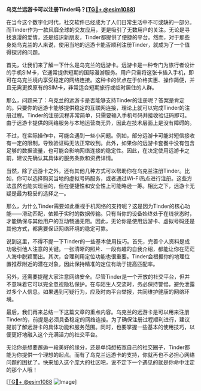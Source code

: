**乌克兰远游卡可以注册Tinder吗？[[TG💪+ @esim1088](https://t.me/s/esim1088)]**

在当今这个数字化时代，社交软件已经成为了人们日常生活中不可或缺的一部分。而Tinder作为一款风靡全球的交友应用，更是吸引了无数用户的关注。无论是寻找浪漫的爱情，还是结识新朋友，Tinder都提供了便捷的平台。然而，对于那些身处乌克兰的人来说，使用当地的远游卡能否顺利注册Tinder，就成为了一个值得探讨的问题。

首先，让我们来了解一下什么是乌克兰的远游卡。远游卡是一种专门为旅行者设计的手机SIM卡，它通常提供短期的国际漫游服务。用户只需将这张卡插入手机，即可在乌克兰境内享受稳定的网络连接。这种卡的优点在于价格实惠、操作简便，并且无需更换原有的SIM卡，非常适合短期旅行或临时居住的人群。

那么，问题来了：乌克兰的远游卡是否能够支持Tinder的注册呢？答案是肯定的。只要你的远游卡能够提供稳定的互联网连接，理论上就可以完成Tinder的注册过程。Tinder的注册流程非常简单，只需要输入手机号码并接收验证码即可。由于远游卡提供的网络服务与本地运营商无异，因此在技术层面上是没有障碍的。

不过，在实际操作中，可能会遇到一些小问题。例如，部分远游卡可能对短信接收有一定的限制，导致验证码无法正常收到。此外，如果你的远游卡套餐中没有包含足够的数据流量，也可能会影响网络连接的稳定性。因此，在决定使用远游卡之前，建议先确认其具体的服务条款和资费详情。

当然，除了远游卡之外，还有其他几种方式可以帮助你在乌克兰注册Tinder。比如，你可以选择购买当地的虚拟号码服务，或者通过Wi-Fi热点进行注册。这些方法虽然也能实现目的，但在便捷性和安全性上可能略逊一筹。相比之下，远游卡无疑是最为稳妥的选择之一。

那么，为什么Tinder需要如此重视手机网络的支持呢？这是因为Tinder的核心功能——滑动匹配，依赖于实时的数据传输。只有当你的设备始终处于在线状态时，才能确保与其他用户的互动畅通无阻。因此，无论你是使用远游卡、虚拟号码还是其他方式，都需要保证网络环境的稳定可靠。

说到这里，不得不提一下Tinder的一些基本使用技巧。首先，完善个人资料是成功吸引他人注意的关键。一张清晰的照片、一段有趣的自我介绍，都能让你在茫茫人海中脱颖而出。其次，合理利用定位功能也很重要。Tinder会根据你的地理位置推荐附近的潜在对象，因此保持精准的定位有助于提高匹配率。

另外，还需要提醒大家注意网络安全。尽管Tinder是一个开放的社交平台，但并不意味着它可以完全忽视隐私保护。在与陌生人交流时，务必保持警惕，避免泄露过多个人信息。如果遇到可疑行为，应及时向平台举报，共同维护健康的网络环境。

最后，我们再来总结一下这篇文章的重点内容。乌克兰的远游卡是可以用来注册Tinder的，前提是必须具备稳定的网络连接。为了确保注册过程顺利进行，建议提前了解远游卡的具体功能和服务范围。同时，也要掌握一些基本的使用技巧，以便更好地融入这个充满活力的社交平台。

无论你是想要邂逅一段美好的缘分，还是单纯想拓宽自己的社交圈子，Tinder都能为你提供一个理想的起点。而有了乌克兰远游卡的支持，你就再也不必担心网络问题的困扰了。快来加入这个庞大的社区吧，说不定下一个遇见的就是你命中注定的那个人哦！

[[TG💪+ @esim1088](https://t.me/s/esim1088) ![Image](https://i.postimg.cc/4NQfJmqS/Snipaste-2025-05-13-00-14-12.png)]